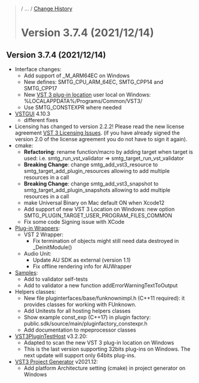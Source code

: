 >/ ... / [Change History](../Index.md)
>
># Version 3.7.4 (2021/12/14)

## Version 3.7.4 (2021/12/14)

- Interface changes:
    - Add support of _M_ARM64EC on Windows
    - New defines: SMTG_CPU_ARM_64EC, SMTG_CPP14 and SMTG_CPP17
    - New [VST 3 plug-in location](../../Locations+Format/Plugin+Locations.md) user local on Windows: %LOCALAPPDATA%/Programs/Common/VST3/
    - Use SMTG_CONSTEXPR where needed
- [VSTGUI](../../../What+is+the+VST+3+SDK/VSTGUI.md) 4.10.3
    - different fixes
- Licensing has changed to version 2.2.2! Please read the new license agreement [VST 3 Licensing Issues](../../../VST+3+Licensing/Index.md). (if you have already signed the version 2.0 of the license agreement you do not have to sign it again).
- cmake:
    - **Refactoring**: rename function/macro by adding target when target is used: i.e. smtg_run_vst_validator => smtg_target_run_vst_validator
    - **Breaking Change**: change smtg_add_vst3_resource to smtg_target_add_plugin_resources allowing to add multiple resources in a call
    - **Breaking Change**: change smtg_add_vst3_snapshot to smtg_target_add_plugin_snapshots allowing to add multiple resources in a call
    - make Universal Binary on Mac default ON when Xcode12
    - Add support of new VST 3 Location on Windows: new option SMTG_PLUGIN_TARGET_USER_PROGRAM_FILES_COMMON
    - Fix some code Signing issue with XCode
- [Plug-in Wrappers](../../../What+is+the+VST+3+SDK/Wrappers/Index.md):
    - VST 2 Wrapper:
        - Fix termination of objects might still need data destroyed in _DeinitModule()
    - Audio Unit:
        - Update AU SDK as external (version 1.1)
        - Fix offline rendering info for AUWrapper
- [Samples](../../../What+is+the+VST+3+SDK/Plug-in+Examples.md):
    - Add to validator self-tests
    - Add to validator a new function addErrorWarningTextToOutput
- Helpers classes:
    - New file pluginterfaces/base/funknownimpl.h (C++11 required): it provides classes for working with FUnknown.
    - Add Unitests for all hosting helpers classes
    - Show example const_exp (C++17) in plugin factory: public.sdk/source/main/pluginfactory_constexpr.h
    - Add documentation to mpeprocessor classes
- [VST3PluginTestHost](../../../What+is+the+VST+3+SDK/Plug-in+Test+Host.md) v3.2.20:
    - Adapted to scan the new VST 3 plug-in location on Windows
    - This is the last version supporting 32bits plug-ins on Windows. The next update will support only 64bits plug-ins.
- [VST3 Project Generator](../../../What+is+the+VST+3+SDK/Project+Generator.md) v2021.12:
    - Add platform Architecture setting (cmake) in project generator on Windows